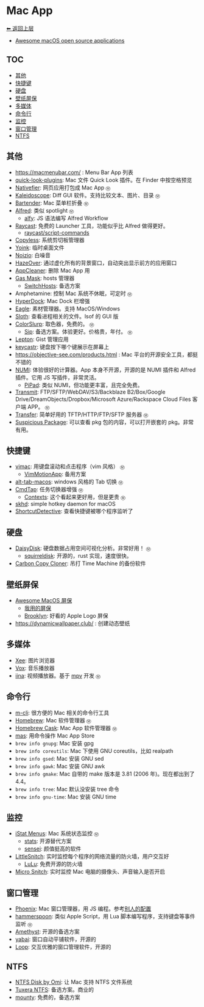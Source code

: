 # Mac App

[⬅︎ 返回上层](../#mac-app)

- [Awesome macOS open source applications](https://github.com/serhii-londar/open-source-mac-os-apps)

## TOC

<!-- MarkdownTOC GFM -->

- [其他](#其他)
- [快捷键](#快捷键)
- [硬盘](#硬盘)
- [壁纸屏保](#壁纸屏保)
- [多媒体](#多媒体)
- [命令行](#命令行)
- [监控](#监控)
- [窗口管理](#窗口管理)
- [NTFS](#ntfs)

<!-- /MarkdownTOC -->

## 其他

- https://macmenubar.com/ : Menu Bar App 列表
- [quick-look-plugins](https://github.com/sindresorhus/quick-look-plugins): Mac 文件 Quick Look 插件。在 Finder 中按空格预览
- [Nativefier](https://github.com/jiahaog/nativefier): 网页应用打包成 Mac App `Ⓜ`
<a name="Homebrew"></a>
- [Kaleidoscope](https://kaleidoscope.app/): Diff GUI 软件。支持比较文本、图片、目录 `Ⓜ`
- [Bartender](https://www.macbartender.com): Mac 菜单栏折叠 `Ⓜ`
- [Alfred](https://www.alfredapp.com): 类似 spotlight `Ⓜ`
  - [alfy](https://github.com/sindresorhus/alfy): JS 语法编写 Alfred Workflow
- [Raycast](https://www.raycast.com/): 免费的 Launcher 工具，功能似乎比 Alfred 做得更好。
  - [raycast/script-commands](https://github.com/raycast/script-commands)
- [Copyless](http://copyless.net): 系统剪切板管理器
- [Yoink](http://eternalstorms.at/yoink/Yoink_-_Simplify_and_Improve_Drag_and_Drop_on_your_Mac/Yoink_-_Simplify_drag_and_drop_on_your_Mac.html): 临时桌面文件
- [Noizio](http://noiz.io): 白噪音
- [HazeOver](https://hazeover.com): 通过虚化所有的背景窗口，自动突出显示前方的应用窗口
- [AppCleaner](https://freemacsoft.net/appcleaner): 删除 Mac App 用
- [Gas Mask](https://github.com/2ndalpha/gasmask): hosts 管理器
  - [SwitchHosts](https://github.com/oldj/SwitchHosts): 备选方案
- Amphetamine: 控制 Mac 系统不休眠，可定时 `Ⓜ`
- [HyperDock](https://bahoom.com/hyperdock): Mac Dock 栏增强
- [Eagle](https://eagle.cool/): 素材管理器。支持 MacOS/Windows
- [Sloth](https://github.com/sveinbjornt/Sloth): 查看进程相关的文件。lsof 的 GUI 版
- [ColorSlurp](https://itunes.apple.com/cn/app/colorslurp/id1287239339): 取色器，免费的。 `Ⓜ`
  - [Sip](http://sipapp.io): 备选方案。体验更好。价格贵，年付。 `Ⓜ`
- [Lepton](https://github.com/hackjutsu/Lepton): Gist 管理应用
- [keycastr](https://github.com/keycastr/keycastr): 键盘按下哪个键展示在屏幕上
- https://objective-see.com/products.html : Mac 平台的开源安全工具，都挺不错的
- [NUMI](https://github.com/nikolaeu/numi): 体验很好的计算器。App 本身不开源，开源的是 NUMI 插件和 Alfred 插件。它用 JS 写插件，非常灵活。
  - [PiPad](https://apps.apple.com/cn/app/pipad-calculation-note/id1482575592): 类似 NUMI，但功能更丰富，且完全免费。
- [Transmit](https://panic.com/transmit/): FTP/SFTP/WebDAV/S3/Backblaze B2/Box/Google Drive/DreamObjects/Dropbox/Microsoft Azure/Rackspace Cloud Files 客户端 APP。 `Ⓜ` 
- [Transfer](https://www.intuitibits.com/products/transfer/): 简单好用的 TFTP/HTTP/FTP/SFTP 服务器 `Ⓜ` 
- [Suspicious Package](https://mothersruin.com/software/SuspiciousPackage/): 可以查看 pkg 包的内容，可以打开嵌套的 pkg。非常有用。

## 快捷键

- [vimac](https://github.com/dexterleng/vimac): 用键盘滚动和点击程序（vim 风格） `Ⓜ`
  - [VimMotionApp](https://github.com/dwarvesf/VimMotionApp): 备用方案
- [alt-tab-macos](https://github.com/lwouis/alt-tab-macos): windows 风格的 Tab 切换 `Ⓜ`
- [CmdTap](http://www.yingdev.com/projects/cmdtap): 任务切换器增强 `Ⓜ`
  - [Contexts](https://contexts.co/): 这个看起来更好用，但是更贵  `Ⓜ`
- [skhd](https://github.com/koekeishiya/skhd): simple hotkey daemon for macOS
- [ShortcutDetective](https://www.irradiatedsoftware.com/labs/): 查看快捷键被哪个程序监听了

## 硬盘

- [DaisyDisk](https://daisydiskapp.com/): 硬盘数据占用空间可视化分析。非常好用！ `Ⓜ`
  - [squirreldisk](https://github.com/adileo/squirreldisk): 开源的，rust 实现，速度很快。
- [Carbon Copy Cloner](https://bombich.com): 吊打 Time Machine 的备份软件

## 壁纸屏保

- [Awesome MacOS 屏保](https://github.com/agarrharr/awesome-macos-screensavers)
  - [我用的屏保](https://github.com/Wandmalfarbe/evangelion-clock-screensaver)
  - [Brooklyn](https://github.com/pedrommcarrasco/Brooklyn): 好看的 Apple Logo 屏保
- https://dynamicwallpaper.club/ : 创建动态壁纸

## 多媒体

- [Xee](https://xee.c3.cx): 图片浏览器
- [Vox](https://vox.rocks/mac-music-player): 音乐播放器
- [iina](https://github.com/lhc70000/iina): 视频播放器。基于 [mpv](../README.md#mpv) 开发 `Ⓜ`

## 命令行

- [m-cli](https://github.com/rgcr/m-cli): 很方便的 Mac 相关的命令行工具
- [Homebrew](http://brew.sh): Mac 软件管理器 `Ⓜ`
- [Homebrew Cask](https://github.com/Homebrew/homebrew-cask): Mac App 软件管理器 `Ⓜ`
- [mas](https://github.com/mas-cli/mas): 用命令操作 Mac App Store
- `brew info gnupg`: Mac 安装 gpg
- `brew info coreutils`: Mac 下使用 GNU coreutils，比如 realpath
- `brew info gsed`: Mac 安装 GNU sed
- `brew info gawk`: Mac 安装 GNU awk
- `brew info gmake`: Mac 自带的 make 版本是 3.81 (2006 年)。现在都出到了 4.4。
- `brew info tree`: Mac 默认没安装 tree 命令
- `brew info gnu-time`: Mac 安装 GNU time

## 监控

- [iStat Menus](https://bjango.com/mac/istatmenus): Mac 系统状态监控 `Ⓜ`
  - [stats](https://github.com/exelban/stats): 开源替代方案
  - [sensei](https://cindori.com/sensei): 颜值挺高的软件
- [LittleSnitch](https://www.obdev.at/products/littlesnitch/index.html): 实时监控每个程序的网络流量的防火墙，用户交互好
  - [LuLu](https://objective-see.org/products/lulu.html): 免费开源的防火墙
- [Micro Snitch](https://www.obdev.at/products/microsnitch/index.html): 实时监控 Mac 电脑的摄像头、声音输入是否开启

## 窗口管理

- [Phoenix](https://github.com/kasper/phoenix): Mac 窗口管理器，用 JS 编程。参考[别人的配置](https://github.com/fabiospampinato/phoenix)
- [hammerspoon](https://github.com/Hammerspoon/hammerspoon): 类似 Apple Script，用 Lua 脚本编写程序，支持键盘等事件监听 `Ⓜ`
- [Amethyst](https://github.com/ianyh/Amethyst): 开源的备选方案
- [yabai](https://github.com/koekeishiya/yabai): 窗口自动平铺软件，开源的
- [Loop](https://github.com/MrKai77/Loop): 交互优雅的窗口管理软件，开源的

## NTFS

- [NTFS Disk by Omi](https://omiapps.com/product/1585757563): 让 Mac 支持 NTFS 文件系统
- [Tuxera NTFS](https://ntfsformac.tuxera.com/): 备选方案。商业的
- [mounty](https://mounty.app/): 免费的，备选方案
